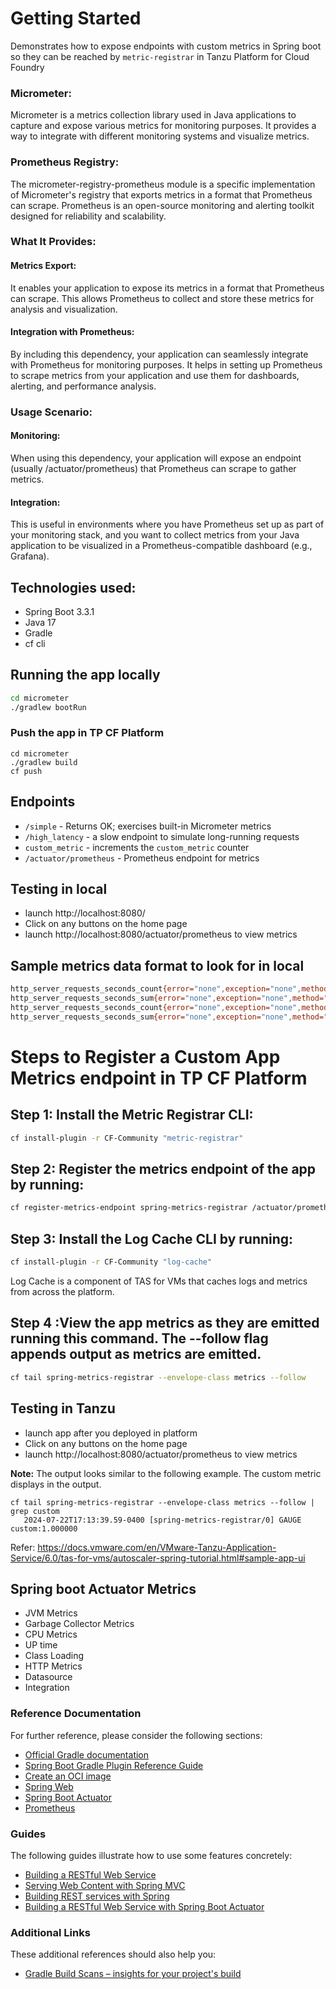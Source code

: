 # Getting Started
Demonstrates how to expose endpoints with custom metrics in Spring boot so they can be reached by `metric-registrar` in Tanzu Platform for Cloud Foundry

### Micrometer:

Micrometer is a metrics collection library used in Java applications to capture and expose various metrics for monitoring purposes. It provides a way to integrate with different monitoring systems and visualize metrics.

### Prometheus Registry:

The micrometer-registry-prometheus module is a specific implementation of Micrometer's registry that exports metrics in a format that Prometheus can scrape. Prometheus is an open-source monitoring and alerting toolkit designed for reliability and scalability.

### What It Provides:
#### Metrics Export:
It enables your application to expose its metrics in a format that Prometheus can scrape. This allows Prometheus to collect and store these metrics for analysis and visualization.

#### Integration with Prometheus: 
By including this dependency, your application can seamlessly integrate with Prometheus for monitoring purposes. It helps in setting up Prometheus to scrape metrics from your application and use them for dashboards, alerting, and performance analysis.


### Usage Scenario:
#### Monitoring: 
When using this dependency, your application will expose an endpoint (usually /actuator/prometheus) that Prometheus can scrape to gather metrics.

#### Integration: 
This is useful in environments where you have Prometheus set up as part of your monitoring stack, and you want to collect metrics from your Java application to be visualized in a Prometheus-compatible dashboard (e.g., Grafana).

## Technologies used:
* Spring Boot 3.3.1
* Java 17
* Gradle
* cf cli

## Running the app locally
```bash
cd micrometer
./gradlew bootRun
```

### Push the app in TP CF Platform
```
cd micrometer
./gradlew build
cf push
```

## Endpoints
- `/simple` - Returns OK; exercises built-in Micrometer metrics
- `/high_latency` - a slow endpoint to simulate long-running requests
- `custom_metric` - increments the `custom_metric` counter
- `/actuator/prometheus` - Prometheus endpoint for metrics

## Testing in local
- launch http://localhost:8080/
- Click on any buttons on the home page
- launch http://localhost:8080/actuator/prometheus to view metrics

## Sample metrics data format to look for in local

```bash 
http_server_requests_seconds_count{error="none",exception="none",method="GET",outcome="SUCCESS",status="200",uri="/high_latency"} 1
http_server_requests_seconds_sum{error="none",exception="none",method="GET",outcome="SUCCESS",status="200",uri="/high_latency"} 2.010210458
http_server_requests_seconds_count{error="none",exception="none",method="GET",outcome="SUCCESS",status="200",uri="/simple"} 1
http_server_requests_seconds_sum{error="none",exception="none",method="GET",outcome="SUCCESS",status="200",uri="/simple"} 0.003914084
```

# Steps to Register a Custom App Metrics endpoint in TP CF Platform

## Step 1: Install the Metric Registrar CLI:
```bash
cf install-plugin -r CF-Community "metric-registrar"
```
## Step 2: Register the metrics endpoint of the app by running:
```bash
cf register-metrics-endpoint spring-metrics-registrar /actuator/prometheus --insecure
```

## Step 3: Install the Log Cache CLI by running:
```bash 
cf install-plugin -r CF-Community "log-cache"
```
Log Cache is a component of TAS for VMs that caches logs and metrics from across the platform.


## Step 4 :View the app metrics as they are emitted running this command. The --follow flag appends output as metrics are emitted.
```bash 
cf tail spring-metrics-registrar --envelope-class metrics --follow
```


## Testing in Tanzu
- launch app after you deployed in platform
- Click on any buttons on the home page
- launch http://localhost:8080/actuator/prometheus to view metrics


**Note:**
The output looks similar to the following example. The custom metric displays in the output.


```angular2html
cf tail spring-metrics-registrar --envelope-class metrics --follow | grep custom
   2024-07-22T17:13:39.59-0400 [spring-metrics-registrar/0] GAUGE custom:1.000000
```

Refer: https://docs.vmware.com/en/VMware-Tanzu-Application-Service/6.0/tas-for-vms/autoscaler-spring-tutorial.html#sample-app-ui

## Spring boot Actuator Metrics
- JVM Metrics
- Garbage Collector Metrics
- CPU Metrics
- UP time 
- Class Loading
- HTTP Metrics
- Datasource 
- Integration


### Reference Documentation
For further reference, please consider the following sections:

* [Official Gradle documentation](https://docs.gradle.org)
* [Spring Boot Gradle Plugin Reference Guide](https://docs.spring.io/spring-boot/docs/3.3.1/gradle-plugin/reference/html/)
* [Create an OCI image](https://docs.spring.io/spring-boot/docs/3.3.1/gradle-plugin/reference/html/#build-image)
* [Spring Web](https://docs.spring.io/spring-boot/docs/3.3.1/reference/htmlsingle/index.html#web)
* [Spring Boot Actuator](https://docs.spring.io/spring-boot/docs/3.3.1/reference/htmlsingle/index.html#actuator)
* [Prometheus](https://docs.spring.io/spring-boot/docs/3.3.1/reference/htmlsingle/index.html#actuator.metrics.export.prometheus)

### Guides
The following guides illustrate how to use some features concretely:

* [Building a RESTful Web Service](https://spring.io/guides/gs/rest-service/)
* [Serving Web Content with Spring MVC](https://spring.io/guides/gs/serving-web-content/)
* [Building REST services with Spring](https://spring.io/guides/tutorials/rest/)
* [Building a RESTful Web Service with Spring Boot Actuator](https://spring.io/guides/gs/actuator-service/)

### Additional Links
These additional references should also help you:

* [Gradle Build Scans – insights for your project's build](https://scans.gradle.com#gradle)

